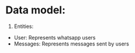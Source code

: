 # Data model:

1. Entities:

- User: Represents whatsapp users
- Messages: Represents messages sent by users